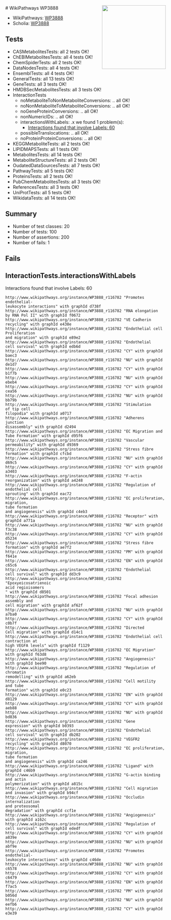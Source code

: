 <img style="float: right; width: 200px" src="https://upload.wikimedia.org/wikipedia/commons/thumb/8/83/Wplogo_with_text_500.png/640px-Wplogo_with_text_500.png" />
# WikiPathways WP3888

* WikiPathways: [WP3888](https://identifiers.org/wikipathways:WP3888)
* Scholia: [WP3888](https://scholia.toolforge.org/wikipathways/WP3888)
## Tests
* CASMetabolitesTests: all 2 tests OK!
* ChEBIMetabolitesTests: all 4 tests OK!
* ChemSpiderTests: all 2 tests OK!
* DataNodesTests: all 4 tests OK!
* EnsemblTests: all 4 tests OK!
* GeneralTests: all 13 tests OK!
* GeneTests: all 3 tests OK!
* HMDBSecMetabolitesTests: all 3 tests OK!
* InteractionTests
    * noMetaboliteToNonMetaboliteConversions: .. all OK!
    * noNonMetaboliteToMetaboliteConversions: .. all OK!
    * noGeneProteinConversions: .. all OK!
    * nonNumericIDs: .. all OK!
    * interactionsWithLabels: .x we found 1 problem(s):
        * [Interactions found that involve Labels: 60](#fe97a953)
    * possibleTranslocations: .. all OK!
    * noProteinProteinConversions: .. all OK!
* KEGGMetaboliteTests: all 2 tests OK!
* LIPIDMAPSTests: all 1 tests OK!
* MetabolitesTests: all 14 tests OK!
* MetaboliteStructureTests: all 2 tests OK!
* OudatedDataSourcesTests: all 7 tests OK!
* PathwayTests: all 5 tests OK!
* ProteinsTests: all 2 tests OK!
* PubChemMetabolitesTests: all 3 tests OK!
* ReferencesTests: all 3 tests OK!
* UniProtTests: all 5 tests OK!
* WikidataTests: all 14 tests OK!


## Summary

* Number of test classes: 20
* Number of tests: 100
* Number of assertions: 200
* Number of fails: 1

## Fails

<a name="fe97a953" />

## InteractionTests.interactionsWithLabels

Interactions found that involve Labels: 60
```
http://www.wikipathways.org/instance/WP3888_r116782 "Promotes endothelial-
leukocyte interactions" with graphId d738f
http://www.wikipathways.org/instance/WP3888_r116782 "RNA elongation
by RNA Pol II" with graphId f0672
http://www.wikipathways.org/instance/WP3888_r116782 "VE Cadherin
recycling" with graphId e438e
http://www.wikipathways.org/instance/WP3888_r116782 "Endothelial cell
Proliferation
and migration" with graphId e89e2
http://www.wikipathways.org/instance/WP3888_r116782 "Endothelial
cell survival" with graphId edb6d
http://www.wikipathways.org/instance/WP3888_r116782 "CY" with graphId baec3
http://www.wikipathways.org/instance/WP3888_r116782 "NU" with graphId de1d7
http://www.wikipathways.org/instance/WP3888_r116782 "CY" with graphId b1f7b
http://www.wikipathways.org/instance/WP3888_r116782 "NU" with graphId ebeb4
http://www.wikipathways.org/instance/WP3888_r116782 "CY" with graphId cea56
http://www.wikipathways.org/instance/WP3888_r116782 "NU" with graphId bb79b
http://www.wikipathways.org/instance/WP3888_r116782 "Stimulation
of tip cell
filopodia" with graphId a0717
http://www.wikipathways.org/instance/WP3888_r116782 "Adherens
junction
disassembly" with graphId d2494
http://www.wikipathways.org/instance/WP3888_r116782 "EC Migration and
Tube Formation" with graphId d95f6
http://www.wikipathways.org/instance/WP3888_r116782 "Vascular
permeability" with graphId d9369
http://www.wikipathways.org/instance/WP3888_r116782 "Stress fibre
formation" with graphId cfcbd
http://www.wikipathways.org/instance/WP3888_r116782 "NU" with graphId d69c5
http://www.wikipathways.org/instance/WP3888_r116782 "CY" with graphId a3403
http://www.wikipathways.org/instance/WP3888_r116782 "F-actin
reorganization" with graphId a4248
http://www.wikipathways.org/instance/WP3888_r116782 "Regulation of
endothelial cell
sprouting" with graphId eac72
http://www.wikipathways.org/instance/WP3888_r116782 "EC proliferation,
migration,
tube formation
and angiogenesis" with graphId c4eb3
http://www.wikipathways.org/instance/WP3888_r116782 "Receptor" with graphId a771a
http://www.wikipathways.org/instance/WP3888_r116782 "NU" with graphId f3c38
http://www.wikipathways.org/instance/WP3888_r116782 "CY" with graphId d5234
http://www.wikipathways.org/instance/WP3888_r116782 "Stress fibre
formation" with graphId ae7f2
http://www.wikipathways.org/instance/WP3888_r116782 "PM" with graphId f641e
http://www.wikipathways.org/instance/WP3888_r116782 "EN" with graphId c65c6
http://www.wikipathways.org/instance/WP3888_r116782 "Endothelial
cell survival" with graphId dd3c9
http://www.wikipathways.org/instance/WP3888_r116782 "Epoxyeicosatrienoic
acid regioisomers
" with graphId d8501
http://www.wikipathways.org/instance/WP3888_r116782 "Focal adhesion
assembly and
cell migration" with graphId af62f
http://www.wikipathways.org/instance/WP3888_r116782 "NU" with graphId a7ba0
http://www.wikipathways.org/instance/WP3888_r116782 "CY" with graphId c0b7f
http://www.wikipathways.org/instance/WP3888_r116782 "Directed 
Cell migration" with graphId d14c1
http://www.wikipathways.org/instance/WP3888_r116782 "Endothelial cell
contraction at
high VEGFA levels" with graphId f1129
http://www.wikipathways.org/instance/WP3888_r116782 "EC Migration" with graphId f63d8
http://www.wikipathways.org/instance/WP3888_r116782 "Angiogenesis" with graphId bee90
http://www.wikipathways.org/instance/WP3888_r116782 "Regulation of
chromatin
remodelling" with graphId a62eb
http://www.wikipathways.org/instance/WP3888_r116782 "Cell motility
and tube 
formation" with graphId e0c23
http://www.wikipathways.org/instance/WP3888_r116782 "EN" with graphId d8129
http://www.wikipathways.org/instance/WP3888_r116782 "CY" with graphId aeb88
http://www.wikipathways.org/instance/WP3888_r116782 "NU" with graphId bd836
http://www.wikipathways.org/instance/WP3888_r116782 "Gene
expression" with graphId b0393
http://www.wikipathways.org/instance/WP3888_r116782 "Endothelial
cell survival" with graphId db202
http://www.wikipathways.org/instance/WP3888_r116782 "VEGFR2
recycling" with graphId d8070
http://www.wikipathways.org/instance/WP3888_r116782 "EC proliferation,
migration,
tube formation
and angiogenesis" with graphId ca246
http://www.wikipathways.org/instance/WP3888_r116782 "Ligand" with graphId c46b9
http://www.wikipathways.org/instance/WP3888_r116782 "G-actin binding
and actin
polymerization" with graphId a815c
http://www.wikipathways.org/instance/WP3888_r116782 "Cell migration
and invasion" with graphId b94cf
http://www.wikipathways.org/instance/WP3888_r116782 "Occludin
internalization
and proteosomal
degradation" with graphId ccf1e
http://www.wikipathways.org/instance/WP3888_r116782 "Angiogenesis" with graphId a162c
http://www.wikipathways.org/instance/WP3888_r116782 "Regulation of
cell survival" with graphId ededf
http://www.wikipathways.org/instance/WP3888_r116782 "CY" with graphId a839e
http://www.wikipathways.org/instance/WP3888_r116782 "NU" with graphId abf9e
http://www.wikipathways.org/instance/WP3888_r116782 "Promotes endothelial-
leukocyte interactions" with graphId c46de
http://www.wikipathways.org/instance/WP3888_r116782 "NU" with graphId c6578
http://www.wikipathways.org/instance/WP3888_r116782 "CY" with graphId c6479
http://www.wikipathways.org/instance/WP3888_r116782 "EN" with graphId f7ac5
http://www.wikipathways.org/instance/WP3888_r116782 "PM" with graphId b056d
http://www.wikipathways.org/instance/WP3888_r116782 "NU" with graphId eefb6
http://www.wikipathways.org/instance/WP3888_r116782 "CY" with graphId e3e39
```

